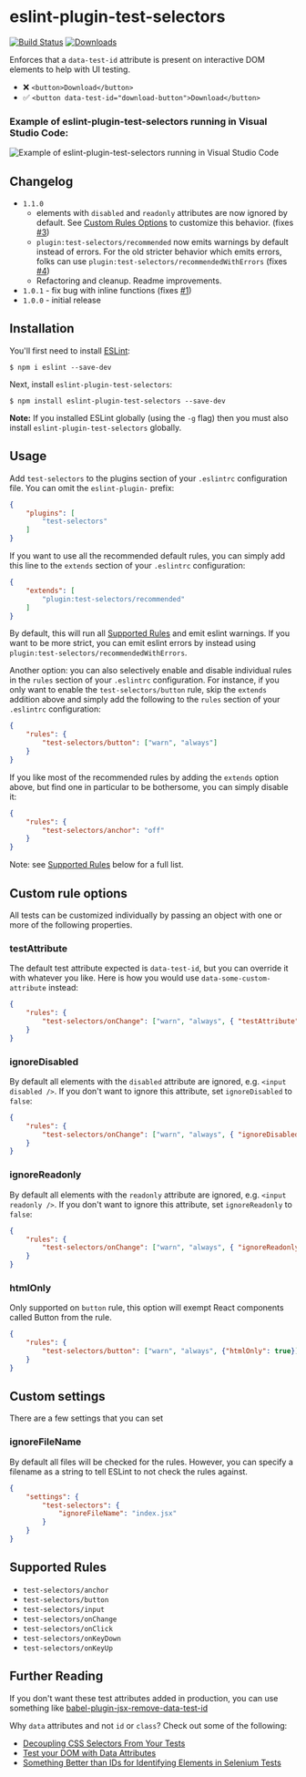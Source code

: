 # eslint-plugin-test-selectors
[![Build Status](https://travis-ci.org/JoaoSouMoreira/eslint-plugin-test-selectors.svg?branch=master)](https://travis-ci.org/JoaoSouMoreira/eslint-plugin-test-selectors)
[![Downloads][downloads-image]][npm-url]

Enforces that a `data-test-id` attribute is present on interactive DOM elements to help with UI testing.

* ❌ `<button>Download</button>`
* ✅ `<button data-test-id="download-button">Download</button>`

### Example of eslint-plugin-test-selectors running in Visual Studio Code:
![Example of eslint-plugin-test-selectors running in Visual Studio Code](https://github.com/JoaoSouMoreira/eslint-plugin-test-selectors/blob/master/vscode-test-selectors-example.png)

## Changelog
* `1.1.0`
  * elements with `disabled` and `readonly` attributes are now ignored by default.  See [Custom Rules Options](#custom-rule-options) to customize this behavior. (fixes [#3][i3])
  * `plugin:test-selectors/recommended` now emits warnings by default instead of errors. For the old stricter behavior which emits errors, folks can use `plugin:test-selectors/recommendedWithErrors` (fixes [#4][i4])
  * Refactoring and cleanup.  Readme improvements.
* `1.0.1` - fix bug with inline functions (fixes [#1][i1])
* `1.0.0` - initial release

## Installation

You'll first need to install [ESLint](http://eslint.org):

```
$ npm i eslint --save-dev
```

Next, install `eslint-plugin-test-selectors`:

```
$ npm install eslint-plugin-test-selectors --save-dev
```

**Note:** If you installed ESLint globally (using the `-g` flag) then you must also install `eslint-plugin-test-selectors` globally.

## Usage

Add `test-selectors` to the plugins section of your `.eslintrc` configuration file. You can omit the `eslint-plugin-` prefix:

```json
{
    "plugins": [
        "test-selectors"
    ]
}
```

If you want to use all the recommended default rules, you can simply add this line to the `extends` section of your `.eslintrc` configuration:

```json
{
    "extends": [
        "plugin:test-selectors/recommended"
    ]
}
```

By default, this will run all [Supported Rules](#supported-rules) and emit eslint warnings.  If you want to be more strict, you can emit eslint errors by instead using `plugin:test-selectors/recommendedWithErrors`.

Another option: you can also selectively enable and disable individual rules in the `rules` section of your `.eslintrc` configuration.  For instance, if you only want to enable the `test-selectors/button` rule, skip the `extends` addition above and simply add the following to the `rules` section of your `.eslintrc` configuration:

```json
{
    "rules": {
        "test-selectors/button": ["warn", "always"]
    }
}
```

If you like most of the recommended rules by adding the `extends` option above, but find one in particular to be bothersome, you can simply disable it:

```json
{
    "rules": {
        "test-selectors/anchor": "off"
    }
}
```

Note: see [Supported Rules](#supported-rules) below for a full list.

## Custom rule options
All tests can be customized individually by passing an object with one or more of the following properties.

### testAttribute

The default test attribute expected is `data-test-id`, but you can override it with whatever you like.  Here is how you would use `data-some-custom-attribute` instead:

```json
{
    "rules": {
        "test-selectors/onChange": ["warn", "always", { "testAttribute": "data-some-custom-attribute" }]
    }
}
```

### ignoreDisabled
By default all elements with the `disabled` attribute are ignored, e.g. `<input disabled />`.  If you don't want to ignore this attribute, set `ignoreDisabled` to `false`:

```json
{
    "rules": {
        "test-selectors/onChange": ["warn", "always", { "ignoreDisabled": false }]
    }
}
```

### ignoreReadonly
By default all elements with the `readonly` attribute are ignored, e.g. `<input readonly />`.  If you don't want to ignore this attribute, set `ignoreReadonly` to `false`:

```json
{
    "rules": {
        "test-selectors/onChange": ["warn", "always", { "ignoreReadonly": false }]
    }
}
```

### htmlOnly
Only supported on `button` rule, this option will exempt React components called Button from the rule.

```json
{
    "rules": {
        "test-selectors/button": ["warn", "always", {"htmlOnly": true}]
    }
}
```

## Custom settings
There are a few settings that you can set

### ignoreFileName
By default all files will be checked for the rules. However, you can specify a filename as a string to tell ESLint to not check the rules against.
```json
{
    "settings": {
        "test-selectors": {
            "ignoreFileName": "index.jsx"
        }
    }
}
```

## Supported Rules

* `test-selectors/anchor`
* `test-selectors/button`
* `test-selectors/input`
* `test-selectors/onChange`
* `test-selectors/onClick`
* `test-selectors/onKeyDown`
* `test-selectors/onKeyUp`

## Further Reading

If you don't want these test attributes added in production, you can use something like [babel-plugin-jsx-remove-data-test-id](https://github.com/coderas/babel-plugin-jsx-remove-data-test-id)

Why `data` attributes and not `id` or `class`?  Check out some of the following:

* [Decoupling CSS Selectors From Your Tests](https://mixandgo.com/learn/decoupling-css-selectors-from-your-tests)
* [Test your DOM with Data Attributes](https://medium.com/@colecodes/test-your-dom-with-data-attributes-44fccc43ed4b)
* [Something Better than IDs for Identifying Elements in Selenium Tests](https://techblog.constantcontact.com/software-development/a-better-way-to-id-elements-in-selenium-tests/)


[downloads-image]: https://img.shields.io/npm/dm/eslint-plugin-test-selectors.svg?style=flat-square
[npm-url]: https://www.npmjs.com/package/eslint-plugin-test-selectors
[npm-image]: https://img.shields.io/npm/dm/eslint-plugin-test-selectors.svg?style=flat
[i1]: https://github.com/JoaoSouMoreira/eslint-plugin-test-selectors/issues/1
[i2]: https://github.com/JoaoSouMoreira/eslint-plugin-test-selectors/issues/2
[i3]: https://github.com/JoaoSouMoreira/eslint-plugin-test-selectors/issues/3
[i4]: https://github.com/JoaoSouMoreira/eslint-plugin-test-selectors/issues/4
